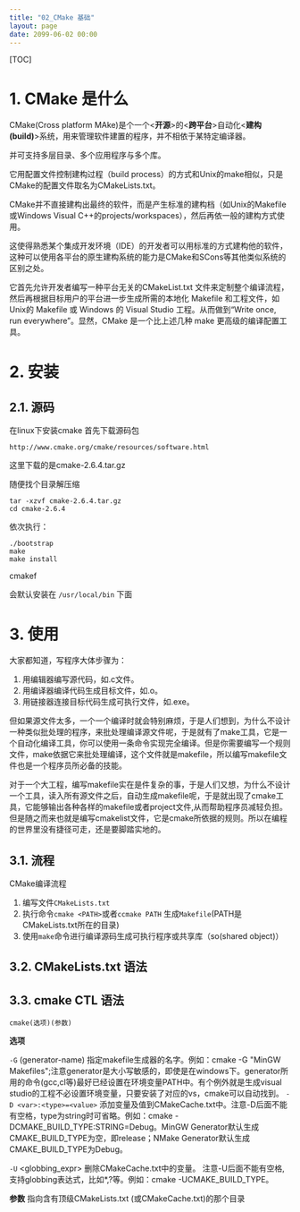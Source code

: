 ```yaml
---
title: "02_CMake 基础"
layout: page
date: 2099-06-02 00:00
---
```


[TOC]
# 1. CMake 是什么
CMake(Cross platform MAke)是个一个<**开源**>的<**跨平台**>自动化<**建构(build)**>系统，用来管理软件建置的程序，并不相依于某特定编译器。

并可支持多层目录、多个应用程序与多个库。 

它用配置文件控制建构过程（build process）的方式和Unix的make相似，只是CMake的配置文件取名为CMakeLists.txt。

CMake并不直接建构出最终的软件，而是产生标准的建构档（如Unix的Makefile或Windows Visual C++的projects/workspaces），然后再依一般的建构方式使用。

这使得熟悉某个集成开发环境（IDE）的开发者可以用标准的方式建构他的软件，这种可以使用各平台的原生建构系统的能力是CMake和SCons等其他类似系统的区别之处。

它首先允许开发者编写一种平台无关的CMakeList.txt 文件来定制整个编译流程，然后再根据目标用户的平台进一步生成所需的本地化 Makefile 和工程文件，如 Unix的 Makefile 或 Windows 的 Visual Studio 工程。从而做到“Write once, run everywhere”。显然，CMake 是一个比上述几种 make 更高级的编译配置工具。
# 2. 安装
## 2.1. 源码
在linux下安装cmake
首先下载源码包
```shell 
http://www.cmake.org/cmake/resources/software.html

```
这里下载的是cmake-2.6.4.tar.gz

随便找个目录解压缩

```shell
tar -xzvf cmake-2.6.4.tar.gz
cd cmake-2.6.4
```
依次执行：

```shell
./bootstrap
make
make install
```
cmakef

 会默认安装在 `/usr/local/bin` 下面


# 3. 使用 

大家都知道，写程序大体步骤为：

1. 用编辑器编写源代码，如.c文件。
2. 用编译器编译代码生成目标文件，如.o。
3. 用链接器连接目标代码生成可执行文件，如.exe。

但如果源文件太多，一个一个编译时就会特别麻烦，于是人们想到，为什么不设计一种类似批处理的程序，来批处理编译源文件呢，于是就有了make工具，它是一个自动化编译工具，你可以使用一条命令实现完全编译。但是你需要编写一个规则文件，make依据它来批处理编译，这个文件就是makefile，所以编写makefile文件也是一个程序员所必备的技能。

对于一个大工程，编写makefile实在是件复杂的事，于是人们又想，为什么不设计一个工具，读入所有源文件之后，自动生成makefile呢，于是就出现了cmake工具，它能够输出各种各样的makefile或者project文件,从而帮助程序员减轻负担。但是随之而来也就是编写cmakelist文件，它是cmake所依据的规则。所以在编程的世界里没有捷径可走，还是要脚踏实地的。

## 3.1. 流程
CMake编译流程
1. 编写文件`CMakeLists.txt`
2. 执行命令`cmake <PATH>`或者`ccmake PATH` 生成`Makefile`(PATH是CMakeLists.txt所在的目录)
3. 使用`make`命令进行编译源码生成可执行程序或共享库（so(shared object)）


## 3.2. CMakeLists.txt 语法

## 3.3. cmake CTL 语法
```shell
cmake(选项)(参数)
```

**选项**

`-G` (generator-name) 指定makefile生成器的名字。例如：cmake -G "MinGW Makefiles";注意generator是大小写敏感的，即使是在windows下。generator所用的命令(gcc,cl等)最好已经设置在环境变量PATH中。有个例外就是生成visual studio的工程不必设置环境变量，只要安装了对应的vs，cmake可以自动找到。
`-D <var>:<type>=<value>`
添加变量及值到CMakeCache.txt中。注意-D后面不能有空格，type为string时可省略。例如：cmake -DCMAKE_BUILD_TYPE:STRING=Debug。MinGW Generator默认生成CMAKE_BUILD_TYPE为空，即release；NMake Generator默认生成CMAKE_BUILD_TYPE为Debug。

`-U` <globbing_expr> 删除CMakeCache.txt中的变量。
注意-U后面不能有空格,支持globbing表达式，比如*,?等。例如：cmake -UCMAKE_BUILD_TYPE。

**参数**
<path-to-source>  指向含有顶级CMakeLists.txt (或CMakeCache.txt)的那个目录


